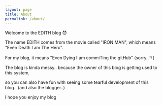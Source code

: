 ```yaml
---
layout: page
title: About
permalink: /about/
---
```


Welcome to the EDITH blog 😈

The name EDITH comes from the movie called "IRON MAN", which means "Even Death I am The Hero".

For my blog, it means "Even Dying I am commiTing the gitHub" (sorry..ㅋ)

The blog is kinda messy.. because the owner of this blog is getting used to this system,

so you can also have fun with seeing some tearful development of this blog.. (and also the blogger..)

I hope you enjoy my blog

